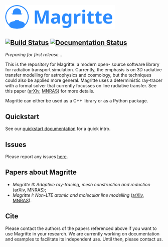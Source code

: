 <img src="docs/src/images/Magritte_logo.svg" alt="logo" width="350"/>

[![Build Status](https://travis-ci.com/Magritte-code/Magritte.svg?branch=master)](https://travis-ci.com/Magritte-code/Magritte)
[![Documentation Status](https://readthedocs.com/projects/magritte-magritte/badge/?version=latest&token=7d7b32178f0e9cfbbf7e0967233b680ccf113dd73b8d4b567f3587445c936036)](https://magritte-magritte.readthedocs-hosted.com/en/latest/?badge=latest)
---

_*Preparing for first release...*_

This is the repository for Magritte: a modern open- source software library for
radiation transport simulation. Currently, the emphasis is on 3D radiative
transfer modelling for astrophysics and cosmology, but the techniques could also
be applied more general. Magritte uses a deterministic ray-tracer with a
formal solver that currently focusses on line radiative transfer. See this paper
([arXiv](https://arxiv.org/pdf/1912.08445.pdf),
[MNRAS](https://doi.org/10.1093/mnras/stz3557)) for more details.

Magritte can either be used as a C++ library or as a Python package.


## Quickstart
See our
[quickstart documentation](https://magritte.readthedocs.io/en/latest/0_getting_started/0_quickstart.html)
for a quick intro.


## Issues
Please report any issues [here](https://github.com/UCL/Magritte/issues).


## Papers about Magritte
* _Magritte II: Adaptive ray-tracing, mesh construction and reduction_
([arXiv](https://arxiv.org/abs/2011.14998), [MNRAS](https://doi.org/10.1093/mnras/staa3199));
* _Magritte I: Non-LTE atomic and molecular line modelling_
([arXiv](https://arxiv.org/abs/1912.08445),
[MNRAS](https://doi.org/10.1093/mnras/stz3557)).


## Cite
Please contact the authors of the papers referenced above if you want to use
Magritte in your research. We are currently working on documentation and
examples to facilitate its independent use. Until then, please contact us.
